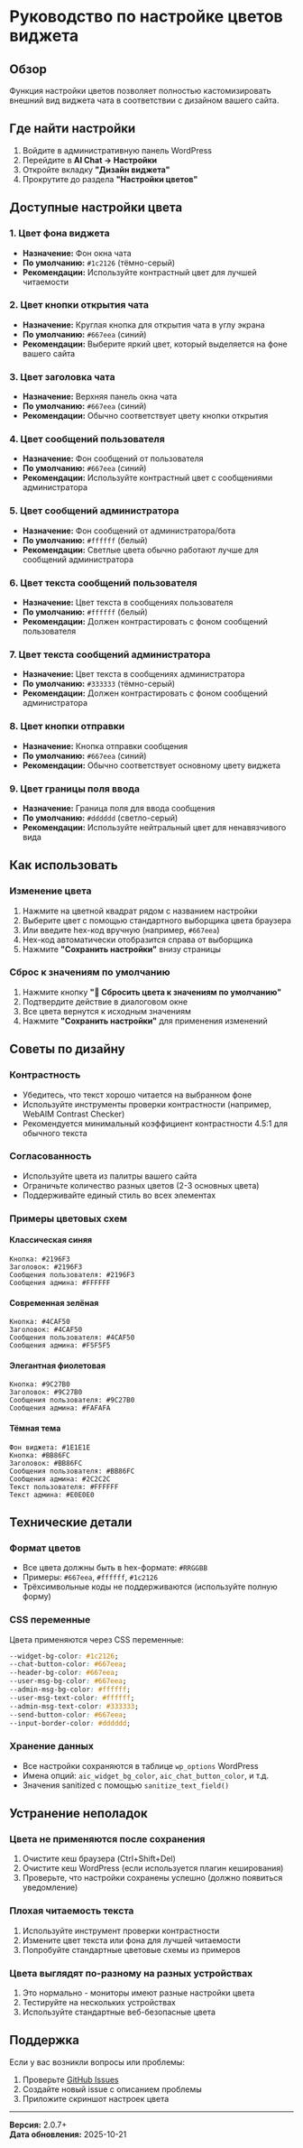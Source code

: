 # Руководство по настройке цветов виджета

## Обзор

Функция настройки цветов позволяет полностью кастомизировать внешний вид виджета чата в соответствии с дизайном вашего сайта.

## Где найти настройки

1. Войдите в административную панель WordPress
2. Перейдите в **AI Chat → Настройки**
3. Откройте вкладку **"Дизайн виджета"**
4. Прокрутите до раздела **"Настройки цветов"**

## Доступные настройки цвета

### 1. Цвет фона виджета
- **Назначение:** Фон окна чата
- **По умолчанию:** `#1c2126` (тёмно-серый)
- **Рекомендации:** Используйте контрастный цвет для лучшей читаемости

### 2. Цвет кнопки открытия чата
- **Назначение:** Круглая кнопка для открытия чата в углу экрана
- **По умолчанию:** `#667eea` (синий)
- **Рекомендации:** Выберите яркий цвет, который выделяется на фоне вашего сайта

### 3. Цвет заголовка чата
- **Назначение:** Верхняя панель окна чата
- **По умолчанию:** `#667eea` (синий)
- **Рекомендации:** Обычно соответствует цвету кнопки открытия

### 4. Цвет сообщений пользователя
- **Назначение:** Фон сообщений от пользователя
- **По умолчанию:** `#667eea` (синий)
- **Рекомендации:** Используйте контрастный цвет с сообщениями администратора

### 5. Цвет сообщений администратора
- **Назначение:** Фон сообщений от администратора/бота
- **По умолчанию:** `#ffffff` (белый)
- **Рекомендации:** Светлые цвета обычно работают лучше для сообщений администратора

### 6. Цвет текста сообщений пользователя
- **Назначение:** Цвет текста в сообщениях пользователя
- **По умолчанию:** `#ffffff` (белый)
- **Рекомендации:** Должен контрастировать с фоном сообщений пользователя

### 7. Цвет текста сообщений администратора
- **Назначение:** Цвет текста в сообщениях администратора
- **По умолчанию:** `#333333` (тёмно-серый)
- **Рекомендации:** Должен контрастировать с фоном сообщений администратора

### 8. Цвет кнопки отправки
- **Назначение:** Кнопка отправки сообщения
- **По умолчанию:** `#667eea` (синий)
- **Рекомендации:** Обычно соответствует основному цвету виджета

### 9. Цвет границы поля ввода
- **Назначение:** Граница поля для ввода сообщения
- **По умолчанию:** `#dddddd` (светло-серый)
- **Рекомендации:** Используйте нейтральный цвет для ненавязчивого вида

## Как использовать

### Изменение цвета

1. Нажмите на цветной квадрат рядом с названием настройки
2. Выберите цвет с помощью стандартного выборщика цвета браузера
3. Или введите hex-код вручную (например, `#667eea`)
4. Hex-код автоматически отобразится справа от выборщика
5. Нажмите **"Сохранить настройки"** внизу страницы

### Сброс к значениям по умолчанию

1. Нажмите кнопку **"🔄 Сбросить цвета к значениям по умолчанию"**
2. Подтвердите действие в диалоговом окне
3. Все цвета вернутся к исходным значениям
4. Нажмите **"Сохранить настройки"** для применения изменений

## Советы по дизайну

### Контрастность
- Убедитесь, что текст хорошо читается на выбранном фоне
- Используйте инструменты проверки контрастности (например, WebAIM Contrast Checker)
- Рекомендуется минимальный коэффициент контрастности 4.5:1 для обычного текста

### Согласованность
- Используйте цвета из палитры вашего сайта
- Ограничьте количество разных цветов (2-3 основных цвета)
- Поддерживайте единый стиль во всех элементах

### Примеры цветовых схем

#### Классическая синяя
```
Кнопка: #2196F3
Заголовок: #2196F3
Сообщения пользователя: #2196F3
Сообщения админа: #FFFFFF
```

#### Современная зелёная
```
Кнопка: #4CAF50
Заголовок: #4CAF50
Сообщения пользователя: #4CAF50
Сообщения админа: #F5F5F5
```

#### Элегантная фиолетовая
```
Кнопка: #9C27B0
Заголовок: #9C27B0
Сообщения пользователя: #9C27B0
Сообщения админа: #FAFAFA
```

#### Тёмная тема
```
Фон виджета: #1E1E1E
Кнопка: #BB86FC
Заголовок: #BB86FC
Сообщения пользователя: #BB86FC
Сообщения админа: #2C2C2C
Текст пользователя: #FFFFFF
Текст админа: #E0E0E0
```

## Технические детали

### Формат цветов
- Все цвета должны быть в hex-формате: `#RRGGBB`
- Примеры: `#667eea`, `#ffffff`, `#1c2126`
- Трёхсимвольные коды не поддерживаются (используйте полную форму)

### CSS переменные
Цвета применяются через CSS переменные:
```css
--widget-bg-color: #1c2126;
--chat-button-color: #667eea;
--header-bg-color: #667eea;
--user-msg-bg-color: #667eea;
--admin-msg-bg-color: #ffffff;
--user-msg-text-color: #ffffff;
--admin-msg-text-color: #333333;
--send-button-color: #667eea;
--input-border-color: #dddddd;
```

### Хранение данных
- Все настройки сохраняются в таблице `wp_options` WordPress
- Имена опций: `aic_widget_bg_color`, `aic_chat_button_color`, и т.д.
- Значения sanitized с помощью `sanitize_text_field()`

## Устранение неполадок

### Цвета не применяются после сохранения
1. Очистите кеш браузера (Ctrl+Shift+Del)
2. Очистите кеш WordPress (если используется плагин кеширования)
3. Проверьте, что настройки сохранены успешно (должно появиться уведомление)

### Плохая читаемость текста
1. Используйте инструмент проверки контрастности
2. Измените цвет текста или фона для лучшей читаемости
3. Попробуйте стандартные цветовые схемы из примеров

### Цвета выглядят по-разному на разных устройствах
1. Это нормально - мониторы имеют разные настройки цвета
2. Тестируйте на нескольких устройствах
3. Используйте стандартные веб-безопасные цвета

## Поддержка

Если у вас возникли вопросы или проблемы:
1. Проверьте [GitHub Issues](https://github.com/Fill777555/ai-multilingual-chat/issues)
2. Создайте новый issue с описанием проблемы
3. Приложите скриншот настроек цвета

---

**Версия:** 2.0.7+  
**Дата обновления:** 2025-10-21

